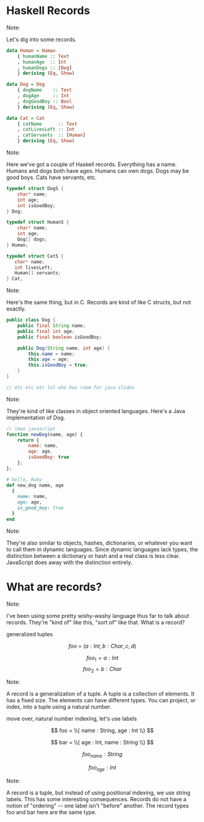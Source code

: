 # Haskell Records

Note:

Let's dig into some records.


```haskell
data Human = Human
    { humanName :: Text
    , humanAge  :: Int
    , humanDogs :: [Dog]
    } deriving (Eq, Show)

data Dog = Dog 
    { dogName    :: Text
    , dogAge     :: Int
    , dogGoodBoy :: Bool
    } deriving (Eq, Show)

data Cat = Cat
    { catName      :: Text 
    , catLivesLeft :: Int
    , catServants  :: [Human]
    } deriving (Eq, Show)
```

Note:

Here we've got a couple of Haskell records.
Everything has a name.
Humans and dogs both have ages.
Humans can own dogs.
Dogs may be good boys.
Cats have servants, etc.


```c
typedef struct DogS {
    char* name;
    int age;
    int isGoodBoy;
} Dog;

typedef struct HumanS {
    char* name;
    int age;
    Dog[] dogs;
} Human;

typedef struct CatS {
   char* name;
   int livesLeft;
   Human[] servants;
} Cat;
```

Note:

Here's the same thing, but in C.
Records are kind of like C structs, but not exactly.


```java
public class Dog {
    public final String name;
    public final int age;
    public final boolean isGoodBoy;

    public Dog(String name, int age) {
        this.name = name;
        this.age = age;
        this.isGoodBoy = true;
    }
}

// etc etc etc lol who has room for java slides
```

Note:

They're kind of like classes in object oriented languages.
Here's a Java implementation of Dog.


```javascript
// lmao javascript
function newDog(name, age) {
    return {
        name: name,
        age: age,
        isGoodBoy: true
    };
};
```

```ruby
# hello, Ruby
def new_dog name, age
  {
    name: name,
    age: age,
    is_good_boy: true
  }
end
```

Note:

They're also similar to objects, hashes, dictionaries, or whatever you want to call them in dynamic languages.
Since dynamic languages lack types, the distinction between a dictionary or hash and a real class is less clear.
JavaScript does away with the distinction entirely.


# What are records?

Note:

I've been using some pretty wishy-washy language thus far to talk about records.
They're "kind of" like this, "sort of" like that.
What is a record?


generalized tuples

$$foo\ =\ (a : Int, b : Char, c, d)$$

$$foo_1 = a : Int$$
$$foo_2 = b : Char$$

Note:

A record is a generalization of a tuple.
A tuple is a collection of elements.
It has a fixed size.
The elements can have different types.
You can project, or index, into a tuple using a natural number.


move over, natural number indexing, let's use labels

$$ foo = \\{ name : String, age : Int \\} $$

$$ bar = \\{ age : Int, name : String \\} $$

$$foo_{name} : String$$

$$foo_{age} : Int$$

Note:

A record is a tuple, but instead of using positional indexing, we use string labels.
This has some interesting consequences.
Records do not have a notion of "ordering" -- one label isn't "before" another.
The record types foo and bar here are the same type.
